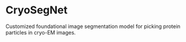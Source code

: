 # CryoSegNet
Customized foundational image segmentation model for picking protein particles in cryo-EM images.